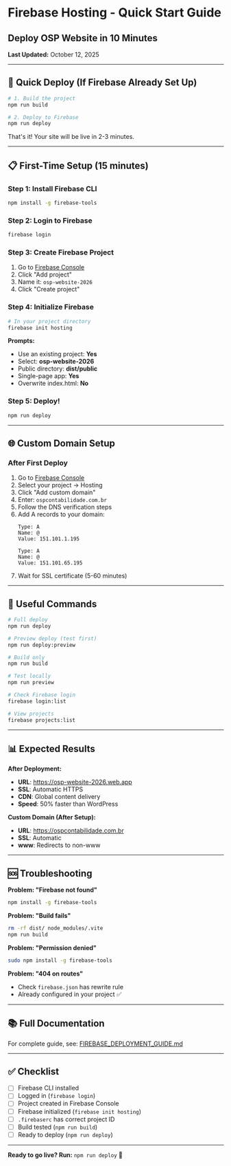 # Firebase Hosting - Quick Start Guide
## Deploy OSP Website in 10 Minutes

**Last Updated:** October 12, 2025

---

## 🚀 Quick Deploy (If Firebase Already Set Up)

```bash
# 1. Build the project
npm run build

# 2. Deploy to Firebase
npm run deploy
```

That's it! Your site will be live in 2-3 minutes.

---

## 📋 First-Time Setup (15 minutes)

### Step 1: Install Firebase CLI

```bash
npm install -g firebase-tools
```

### Step 2: Login to Firebase

```bash
firebase login
```

### Step 3: Create Firebase Project

1. Go to [Firebase Console](https://console.firebase.google.com/)
2. Click "Add project"
3. Name it: `osp-website-2026`
4. Click "Create project"

### Step 4: Initialize Firebase

```bash
# In your project directory
firebase init hosting
```

**Prompts:**
- Use an existing project: **Yes**
- Select: **osp-website-2026**
- Public directory: **dist/public**
- Single-page app: **Yes**
- Overwrite index.html: **No**

### Step 5: Deploy!

```bash
npm run deploy
```

---

## 🌐 Custom Domain Setup

### After First Deploy

1. Go to [Firebase Console](https://console.firebase.google.com/)
2. Select your project → Hosting
3. Click "Add custom domain"
4. Enter: `ospcontabilidade.com.br`
5. Follow the DNS verification steps
6. Add A records to your domain:
   ```
   Type: A
   Name: @
   Value: 151.101.1.195
   
   Type: A
   Name: @
   Value: 151.101.65.195
   ```
7. Wait for SSL certificate (5-60 minutes)

---

## 📜 Useful Commands

```bash
# Full deploy
npm run deploy

# Preview deploy (test first)
npm run deploy:preview

# Build only
npm run build

# Test locally
npm run preview

# Check Firebase login
firebase login:list

# View projects
firebase projects:list
```

---

## 📊 Expected Results

**After Deployment:**
- **URL**: https://osp-website-2026.web.app
- **SSL**: Automatic HTTPS
- **CDN**: Global content delivery
- **Speed**: 50% faster than WordPress

**Custom Domain (After Setup):**
- **URL**: https://ospcontabilidade.com.br
- **SSL**: Automatic
- **www**: Redirects to non-www

---

## 🆘 Troubleshooting

**Problem: "Firebase not found"**
```bash
npm install -g firebase-tools
```

**Problem: "Build fails"**
```bash
rm -rf dist/ node_modules/.vite
npm run build
```

**Problem: "Permission denied"**
```bash
sudo npm install -g firebase-tools
```

**Problem: "404 on routes"**
- Check `firebase.json` has rewrite rule
- Already configured in your project ✅

---

## 📚 Full Documentation

For complete guide, see: [FIREBASE_DEPLOYMENT_GUIDE.md](./FIREBASE_DEPLOYMENT_GUIDE.md)

---

## ✅ Checklist

- [ ] Firebase CLI installed
- [ ] Logged in (`firebase login`)
- [ ] Project created in Firebase Console
- [ ] Firebase initialized (`firebase init hosting`)
- [ ] `.firebaserc` has correct project ID
- [ ] Build tested (`npm run build`)
- [ ] Ready to deploy (`npm run deploy`)

---

**Ready to go live? Run:** `npm run deploy` 🚀
